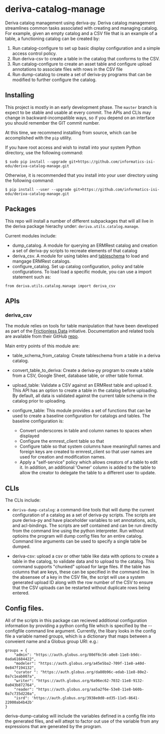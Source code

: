 # deriva-catalog-manage
Deriva catalog management using deriva-py. Deriva catalog management streamlines common tasks associated with creating
and managing catalog.  For example, given an empty catalog and a CSV file that is an example of a table, a functioning
catalog can be created by:

1) Run catalog-configure to set up basic display configuration and a simple access control policy.
2) Run deriva-csv to create a table in the catalog that conforms to the CSV.
3) Run catalog-configure to create an asset table and configure upload annotations to associate files with rows in the
CSV file
4) Run dump-catalog to create a set of deriva-py programs that can be modified to further configure the catalog.

## Installing

This project is mostly in an early development phase. The `master` branch is expect to be stable and usable at every
commit. The APIs and CLIs may change in backward-incompatible ways, so if you depend on an interface you should remember
the GIT commit number.

At this time, we recommend installing from source, which can be accomplished with the `pip` utility.

If you have root access and wish to install into your system Python directory, use the following command:
```
$ sudo pip install --upgrade git+https://github.com/informatics-isi-edu/deriva-catalog-manage.git
```
Otherwise, it is recommended that you install into your user directory using the following command:
```
$ pip install --user --upgrade git+https://github.com/informatics-isi-edu/deriva-catalog-manage.git
```

## Packages

This repo will install a number of different subpackages that will all live in the deriva package hierachy under: 
`deriva.utils.catalog.manage`.  

Current modules include:
- dump_catalog. A module for querying an ERMRest catalog and creation a set of deriva-py scripts to recreate elements of that catalog
- deriva_csv. A module for using tables and [tableschema](https://frictionlessdata.io/specs/table-schema/) to load and mangage ERMRest catalogs. 
- configure_catalog. Set up catalog configuration, policy and table configurations.
To load load a specific module, you can use a import statement such as:
```
from deriva.utils.catalog.manage import deriva_csv
```

## APIs

### deriva_csv

The module relies on tools for table manipulation that have been developed as part of the [Frictionless Data](https://frictionlessdata.io) initiative.  Documentation and related tools are available from their GitHub [repo](https://github.com/frictionlessdata).

Main entry points of this module are:

- table_schema_from_catalog: Create tableschema from a table in a deriva catalog.
- convert_table_to_deriva: Create a deriva-py program to create a table from a CSV, Google Sheet, database table, or other table format.
- upload_table: Validate a CSV against an ERMRest table and upload it. This API has an option to create a table in the catalog before uploading. By default, all data is validated against the current table schema in the catalog prior to uploading.

- configure_table: This module provides a set of functions that can be used to create a baseline configuration for catalogs and tables.  The baseline configuration is:
    * Convert underscores in table and column names to spaces when displayed
    * Configure the ermrest_client table so that 
    * Configure table so that system columns have meaningfull names and foreign keys are created to ermrest_client so that user names are used for creation and modification names.
    * Apply a "self-service" policy which allows creators of a table to edit it.  In addition, an additional 'Owner' column is added to the table to allow the creator to delegate the table to a different user to update.

## CLIs

The CLIs include:
- `deriva-dump-catalog`: a command-line tools that will dump the current configuration of a catalog as a set of deriva-py scripts. The scripts are pure deriva-py and have placeholder variables to set annotations, acls, and acl-bindings.  The scripts are self contained and can be run directly from the command line using the python interpreter. Run without optioins the program will dump config files for an entire catalog.  Command line arguments can be used to specify a single table be dumped.

- deriva-csv: upload a csv or other table like data with options to create a table in the catalog, to validate data and to upload to the catalog.  This command supports "chunked" upload for large files. If the table has columns that are keys, these can be specified in the command line.  In the absensee of a key in the CSV file, the script will use a system generated upload ID along with the row number of the CSV to ensure that the CSV uploads can be restarted without duplicate rows being entered.


## Config files.

All of the scripts in this package can recieved additional configuration information by providing a python config file which is specified by the --configfile command line argument.  Currently, the libary looks in the config file a variable named groups, which is a dictionary that maps between a conveient name and a Globus group URI:  e.g.:

```
groups = {
    "admin": "https://auth.globus.org/80df6c56-a0e8-11e8-b9dc-0ada61684422",
    "modeler": "https://auth.globus.org/a45e5ba2-709f-11e8-a40d-0e847f194132",
    "curator ": "https://auth.globus.org/da80b96c-edab-11e8-80e2-0a7c1eab007a",
    "writer": "https://auth.globus.org/6a96ec62-7032-11e8-9132-0a043b872764",
    "reader": "https://auth.globus.org/aa5a2f6e-53e8-11e8-b60b-0a7c735d220a",
    "isrd": 'https://auth.globus.org/3938e0d0-ed35-11e5-8641-22000ab4b42b'
}
```

deriva-dump-catalog will include the variables defined in a config file into the generated files, and will attept to factor out use of the variable from any expressions that are generated by the program.




 
